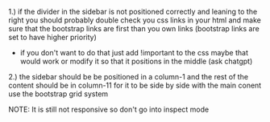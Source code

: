 1.) if the divider in the sidebar is not positioned correctly and leaning to the right you should probably double check you css links in your html and make sure that the bootstrap links are first than you own links (bootstrap links are set to have higher priority)
  - if you don't want to do that just add !important to the css maybe that would work or modify it so that it positions in the middle (ask chatgpt)

2.) the sidebar should be be positioned in a column-1 and the rest of the content should be in column-11 for it to be side by side with the main conent use the bootstrap grid system


NOTE: It is still not responsive so don't go into inspect mode
